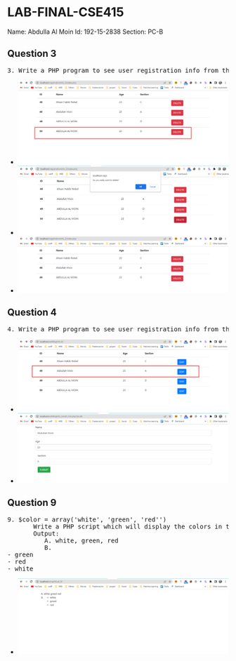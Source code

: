 # LAB-FINAL-CSE415

Name: Abdulla Al Moin
Id: 192-15-2838
Section: PC-B



## Question 3
<pre>3. Write a PHP program to see user registration info from the database and delete a user individually. </pre>

- <img src="registrationInfo_3/imgScreenShot/del_1.png">
- <img src="registrationInfo_3/imgScreenShot/del_2.png">
- <img src="registrationInfo_3/imgScreenShot/delt_3.png">



## Question 4
<pre>4. Write a PHP program to see user registration info from the database and edit a user individually. </pre>

- <img src="editRegInfo_4/imgScreenShot/edit_1.png">
- <img src="editRegInfo_4/imgScreenShot/edit_2.png">



## Question 9
<pre>9. $color = array('white', 'green', 'red'')
       Write a PHP script which will display the colors in the following way: 
       Output: 
          A. white, green, red
          B.
- green
- red
- white
</pre>
- <img src="arrayToList_9/ans_9.png">
